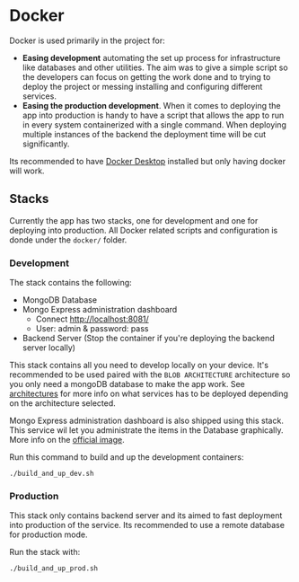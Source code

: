 # Docker

Docker is used primarily in the project for:

- **Easing development** automating the set up process for infrastructure like databases and other utilities. The aim was to give a simple script so the developers can focus on getting the work done and to trying to deploy the project or messing installing and configuring different services.
- **Easing the production development**. When it comes to deploying the app into production is handy to have a script that allows the app to run in every system containerized with a single command. When deploying multiple instances of the backend the deployment time will be cut significantly.

Its recommended to have [Docker Desktop](https://www.docker.com/products/docker-desktop/) installed but only having docker will work.

## Stacks

Currently the app has two stacks, one for development and one for deploying into production. All Docker related scripts and configuration is donde under the `docker/` folder.

### Development

The stack contains the following:

- MongoDB Database
- Mongo Express administration dashboard
  - Connect [http://localhost:8081/](http://localhost:8081/)
  - User: admin & password: pass
- Backend Server (Stop the container if you're deploying the backend server locally)

This stack contains all you need to develop locally on your device. It's recommended to be used paired with the `BLOB ARCHITECTURE` architecture so you only need a mongoDB database to make the app work. See [architectures](Architecture.md) for more info on what services has to be deployed depending on the architecture selected.

Mongo Express administration dashboard is also shipped using this stack. This service wil let you administrate the items in the Database graphically. More info on the [official image](https://hub.docker.com/_/mongo-express).

Run this command to build and up the development containers:

```
./build_and_up_dev.sh
```

### Production

This stack only contains backend server and its aimed to fast deployment into production of the service. Its recommended to use a remote database for production mode.

Run the stack with:

```
./build_and_up_prod.sh
```

